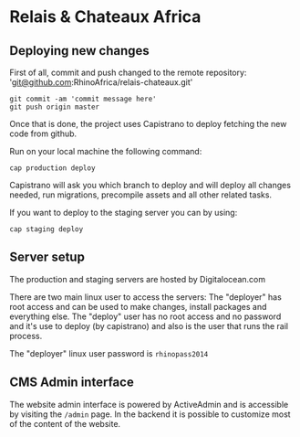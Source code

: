 # Relais & Chateaux Africa


## Deploying new changes
First of all, commit and push changed to the remote repository:
'git@github.com:RhinoAfrica/relais-chateaux.git'

    git commit -am 'commit message here'
    git push origin master

Once that is done, the project uses Capistrano to deploy fetching the new code from github.

Run on your local machine the following command:

    cap production deploy

Capistrano will ask you which branch to deploy and will deploy all changes needed, run migrations, precompile assets and all other related tasks.

If you want to deploy to the staging server you can by using:

    cap staging deploy

## Server setup
The production and staging servers are hosted by Digitalocean.com

There are two main linux user to access the servers:
The "deployer" has root access and can be used to make changes, install packages and everything else.
The "deploy" user has no root access and no password and it's use to deploy (by capistrano) and also is the user that runs the rail process.

The "deployer" linux user password is `rhinopass2014`

## CMS Admin interface
The website admin interface is powered by ActiveAdmin and is accessible by visiting the `/admin` page.
In the backend it is possible to customize most of the content of the website.